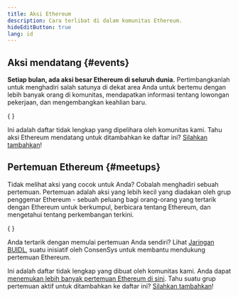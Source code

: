 ```yaml
---
title: Aksi Ethereum
description: Cara terlibat di dalam komunitas Ethereum.
hideEditButton: true
lang: id
---
```


## Aksi mendatang \{#events}

**Setiap bulan, ada aksi besar Ethereum di seluruh dunia.** Pertimbangkanlah untuk menghadiri salah satunya di dekat area Anda untuk bertemu dengan lebih banyak orang di komunitas, mendapatkan informasi tentang lowongan pekerjaan, dan mengembangkan keahlian baru.

{
	<UpcomingEventsList/>
}

Ini adalah daftar tidak lengkap yang dipelihara oleh komunitas kami. Tahu aksi Ethereum mendatang untuk ditambahkan ke daftar ini? [Silahkan tambahkan](https://github.com/ethereum/ethereum-org-website/blob/dev/src/data/community-events.json)!

## Pertemuan Ethereum \{#meetups}

Tidak melihat aksi yang cocok untuk Anda? Cobalah menghadiri sebuah pertemuan. Pertemuan adalah aksi yang lebih kecil yang diadakan oleh grup penggemar Ethereum - sebuah peluang bagi orang-orang yang tertarik dengan Ethereum untuk berkumpul, berbicara tentang Ethereum, dan mengetahui tentang perkembangan terkini.

{
	<MeetupList />
}

Anda tertarik dengan memulai pertemuan Anda sendiri? Lihat [Jaringan BUIDL](https://consensys.net/developers/buidlnetwork/), suatu inisiatif oleh ConsenSys untuk membantu mendukung pertemuan Ethereum.

Ini adalah daftar tidak lengkap yang dibuat oleh komunitas kami. Anda dapat [menemukan lebih banyak pertemuan Ethereum di sini](https://www.meetup.com/topics/ethereum/). Tahu suatu grup pertemuan aktif untuk ditambahkan ke daftar ini? [Silahkan tambahkan](https://github.com/ethereum/ethereum-org-website/blob/dev/src/data/community-meetups.json)!
